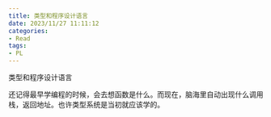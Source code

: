 ```yaml
---
title: 类型和程序设计语言
date: 2023/11/27 11:11:12
categories:
- Read
tags:
- PL
---
```


类型和程序设计语言

<!-- more -->

还记得最早学编程的时候，会去想函数是什么。而现在，脑海里自动出现什么调用栈，返回地址。也许类型系统是当初就应该学的。
